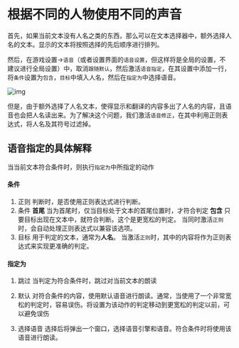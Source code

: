 # 根据不同的人物使用不同的声音

首先，如果当前文本没有人名之类的东西，那么可以在文本选择器中，额外选择人名的文本。显示的文本将按照选择的先后顺序进行排列。

然后，在游戏设置->`语音`（或者设置界面的`语音设置`，但这样将是全局的设置，不建议进行全局设置）中，取消`跟随默认`，然后激活`语音指定`，在其设置中添加一行，将`条件`设置为`包含`，`目标`中填入人名，然后在`指定为`中选择语音。

![img](https://image.lunatranslator.org/zh/tts/1.png) 

但是，由于额外选择了人名文本，使得显示和翻译的内容多出了人名的内容，且语音也会把人名读出来。为了解决这个问题，我们激活`语音修正`，在其中利用正则表达式，将人名及其符号过滤掉。

## 语音指定的具体解释

当当前文本符合条件时，则执行`指定为`中所指定的动作

#### 条件

1. 正则
    判断时，是否使用正则表达式进行判断。
1. 条件
    **首尾** 当为首尾时，仅当目标处于文本的首尾位置时，才符合判定
    **包含** 只要目标出现在文本中，就符合判断。这个是更宽松的判定。
    当同时激活`正则`时，会自动处理正则表达式以兼容该选项。
1. 目标
    用于判定的文本，通常为**人名**。
    当激活`正则`时，其中的内容将作为正则表达式来实现更准确的判定。

#### 指定为

1. 跳过
    当判定为符合条件时，跳过对当前文本的朗读

1. 默认
    对符合条件的内容，使用默认语音进行朗读。通常，当使用了一个非常宽松的判定时，容易误伤。将设置为该动作的判定移动到更宽松的判定以前，可以避免误伤
1. 选择语音
    选择后将弹出一个窗口，选择语音引擎和语音。符合条件时将使用该语音进行朗读。

